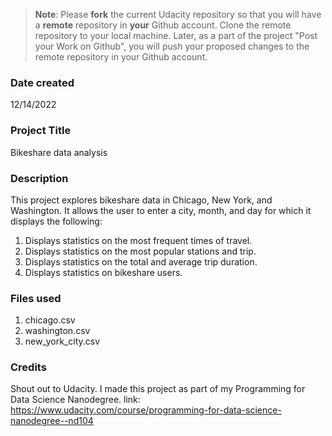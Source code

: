 >**Note**: Please **fork** the current Udacity repository so that you will have a **remote** repository in **your** Github account. Clone the remote repository to your local machine. Later, as a part of the project "Post your Work on Github", you will push your proposed changes to the remote repository in your Github account.

### Date created
12/14/2022

### Project Title
Bikeshare data analysis

### Description
This project explores bikeshare data in Chicago, New York, and Washington. It allows the user to enter a city, month, and day for which it displays the following:
1. Displays statistics on the most frequent times of travel.
2. Displays statistics on the most popular stations and trip.
3. Displays statistics on the total and average trip duration.
4. Displays statistics on bikeshare users.

### Files used
1. chicago.csv
2. washington.csv
3. new_york_city.csv

### Credits
Shout out to Udacity. I made this project as part of my Programming for Data Science Nanodegree.
link: https://www.udacity.com/course/programming-for-data-science-nanodegree--nd104
